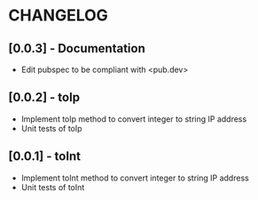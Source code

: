 # CHANGELOG

## [0.0.3] - Documentation

* Edit pubspec to be compliant with <pub.dev>

## [0.0.2] - toIp

* Implement toIp method to convert integer to string IP address
* Unit tests of toIp

## [0.0.1] - toInt

* Implement toInt method to convert integer to string IP address
* Unit tests of toInt